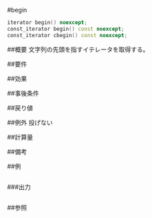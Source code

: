 #begin
```cpp
iterator begin() noexcept;
const_iterator begin() const noexcept;
const_iterator cbegin() const noexcept;
```

##概要
文字列の先頭を指すイテレータを取得する。


##要件



##効果



##事後条件



##戻り値



##例外
投げない


##計算量



##備考



##例
```cpp
```

###出力
```
```

##参照
